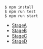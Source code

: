 ```
$ npm install
$ npm run test
$ npm run start
```

- [StageA](https://github.com/salteron/react-counter/pull/1)
- [StageB](https://github.com/salteron/react-counter/pull/2)
- [StageC](https://github.com/salteron/react-counter/pull/3)
- [StageD](https://github.com/salteron/react-counter/pull/4)
